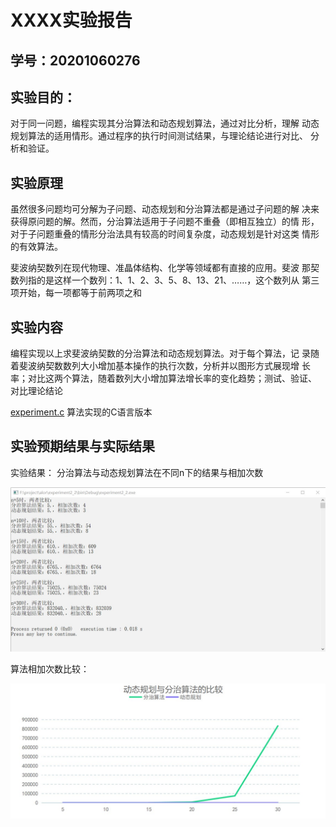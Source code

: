 # XXXX实验报告

## 学号：20201060276

## 实验目的：

对于同一问题，编程实现其分治算法和动态规划算法，通过对比分析，理解
动态规划算法的适用情形。通过程序的执行时间测试结果，与理论结论进行对比、
分析和验证。

## 实验原理

虽然很多问题均可分解为子问题、动态规划和分治算法都是通过子问题的解
决来获得原问题的解。然而，分治算法适用于子问题不重叠（即相互独立）的情
形，对于子问题重叠的情形分治法具有较高的时间复杂度，动态规划是针对这类
情形的有效算法。

斐波纳契数列在现代物理、准晶体结构、化学等领域都有直接的应用。斐波
那契数列指的是这样一个数列：1、1、2、3、5、8、13、21、……，这个数列从
第三项开始，每一项都等于前两项之和


## 实验内容

编程实现以上求斐波纳契数的分治算法和动态规划算法。对于每个算法，记
录随着斐波纳契数数列大小增加基本操作的执行次数，分析并以图形方式展现增
长率；对比这两个算法，随着数列大小增加算法增长率的变化趋势；测试、验证、
对比理论结论

[experiment.c](experiment_2_2.c) 算法实现的C语言版本

## 实验预期结果与实际结果

实验结果：
分治算法与动态规划算法在不同n下的结果与相加次数

![image](https://github.com/Starry-jx/homewrok_template/blob/main/%E5%AE%9E%E9%AA%8C%E4%BA%8C/%E6%88%AA%E5%9B%BE/5.jpg)

算法相加次数比较：

![image](https://github.com/Starry-jx/homewrok_template/blob/main/%E5%AE%9E%E9%AA%8C%E4%BA%8C/%E6%88%AA%E5%9B%BE/6.jpg)
